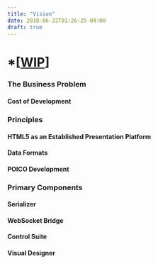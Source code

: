 ```yaml
---
title: "Vision"
date: 2018-06-22T01:26:25-04:00
draft: true
---
```


# *[[WIP](https://www.investopedia.com/terms/w/workinprogress.asp)]

### The Business Problem

#### Cost of Development

### Principles

#### HTML5 as an Established Presentation Platform

#### Data Formats

#### POICO Development

### Primary Components

#### Serializer

#### WebSocket Bridge

#### Control Suite

#### Visual Designer